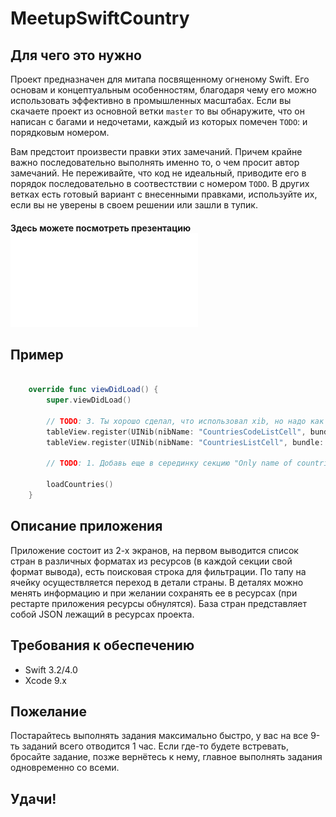 # MeetupSwiftCountry

## Для чего это нужно

Проект предназначен для митапа посвященному огненому Swift. Его основам и концептуальным особенностям, благодаря чему его можно использовать эффективно в промышленных масштабах. Если вы скачаете проект из основной ветки `master` то вы обнаружите, что он написан с багами и недочетами, каждый из которых помечен `TODO`: и порядковым номером.

Вам предстоит произвести правки этих замечаний. Причем крайне важно последовательно выполнять именно то, о чем просит автор замечаний. Не переживайте, что код не идеальный, приводите его в порядок последовательно в соотвестствии с номером `TODO`. В других ветках есть готовый вариант с внесенными правками, используйте их, если вы не уверены в своем решении или зашли в тупик.

#### Здесь можете посмотреть презентацию ![PDF](Presentation.pdf)

## Пример

```swift

    override func viewDidLoad() {
        super.viewDidLoad()

        // TODO: 3. Ты хорошо сделал, что использовал xib, но надо как то через константы это все регистрировать, глянь extension UIView я добавил в проект и используй созданный тобой enum
        tableView.register(UINib(nibName: "CountriesCodeListCell", bundle: nil), forCellReuseIdentifier: "codeCountry")
        tableView.register(UINib(nibName: "CountriesListCell", bundle: nil), forCellReuseIdentifier: "allCountry")
        
        // TODO: 1. Добавь еще в серединку секцию "Only name of countries", его id = "nameCountry" и это ячейка CountriesNameListCell, она уже есть в проекте.
        
        loadCountries()
    }

```

## Описание приложения

Приложение состоит из 2-х экранов, на первом выводится список стран в различных форматах из ресурсов (в каждой секции свой формат вывода), есть поисковая строка для фильтрации. По тапу на ячейку осуществляется переход в детали страны. В деталях можно менять информацию и при желании сохранять ее в ресурсах (при рестарте приложения ресурсы обнулятся). База стран представляет собой JSON лежащий в ресурсах проекта.

## Требования к обеспечению

- Swift 3.2/4.0
- Xcode 9.x

## Пожелание

Постарайтесь выполнять задания максимально быстро, у вас на все 9-ть заданий всего отводится 1 час. Если где-то будете встревать, бросайте задание, позже вернётесь к нему, главное выполнять задания одновременно со всеми.

## Удачи!
